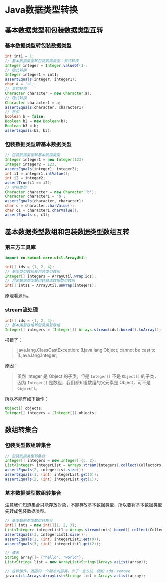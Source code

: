 # Java数据类型转换


## 基本数据类型和包装数据类型互转

### 基本数据类型转包装数据类型

```java
int int1 = 1;
// 基本数据类型转包装数据类型：显式转换
Integer integer = Integer.valueOf(1);
// 隐式转换
Integer integer1 = int1;
assertEquals(integer, integer1);
char a = 'a';
// 显式转换
Character character = new Character(a);
// 隐式转换
Character character1 = a;
assertEquals(character, character1);
// 布尔
boolean b = false;
Boolean b2 = new Boolean(b);
Boolean b3 = b;
assertEquals(b2, b3);
```

### 包装数据类型转基本数据类型

```java
// 包装数据类型转基本数据类型
Integer integer1 = new Integer(123);
Integer integer2 = 123;
assertEquals(integer1, integer2);
int i1 = integer1.intValue();
int i2 = integer2;
assertTrue(i1 == i2);
// 字符类型
Character character = new Character('b');
Character character1 = 'b';
assertEquals(character, character1);
char c = character.charValue();
char c1 = character1.charValue();
assertEquals(c, c1);
```

## 基本数据类型数组和包装数据类型数组互转

### 第三方工具库

```java
import cn.hutool.core.util.ArrayUtil;

int[] ids = {1, 2, 4};
// 基本类型数组转包装类型数组
Integer[] integers = ArrayUtil.wrap(ids);
// 包装数据类型数组转基本数据类型数组
int[] ints1 = ArrayUtil.unWrap(integers);
```

原理看源码。

### stream流处理

```java
int[] ids = {1, 2, 4};
// 基本类型数组转包装类型数组
Integer[] integers = (Integer[]) Arrays.stream(ids).boxed().toArray();
```

报错了：

> java.lang.ClassCastException: [Ljava.lang.Object; cannot be cast to [Ljava.lang.Integer;

原因：

>  虽然 Integer 是 Object 的子类，但是 `Integer[]` 不是 `Object[]` 的子类，因为 `Integer[]` 是数组，我们都知道数组的父元素是 Object，可不是 `Object[]`。

所以不能有如下操作：

```java
Object[] objects;
Integer[] integers = (Integer[]) objects;
```

## 数组转集合

### 包装类型数组转集合

```java
// 包装数据类型转集合
Integer[] integers = new Integer[]{1, 2};
List<Integer> integerList = Arrays.stream(integers).collect(Collectors.toList());
assertEquals(2, integerList.size());
assertEquals(1, (int) integerList.get(0));
assertEquals(2, (int) integerList.get(1));
```

### 基本数据类型数组转集合

注意我们知道集合只能存放对象，不能存放基本数据类型，所以要将基本数据类型先转成包装数据类型。

```java
// 基本数据类型数组转集合
int[] ints = new int[]{1, 2, 3};
List<Integer> integerList1 = Arrays.stream(ints).boxed().collect(Collectors.toList());
assertEquals(3, integerList1.size());
assertEquals(1, (int) integerList1.get(0));
assertEquals(3, (int) integerList1.get(2));

// 或者
String array[]= {"hello", "world"};
List<String> list = new ArrayList<String>(Arrays.asList(array));

// 这种操作，返回的一个静态内部类，少了一些方法，例如 add，remove
java.util.Arrays.ArrayList<String> list = Arrays.asList(array);
```
